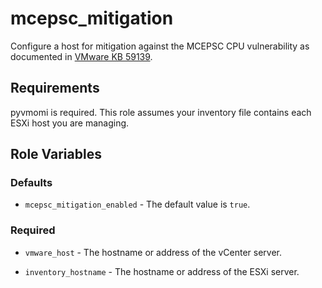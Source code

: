 mcepsc_mitigation
=========

Configure a host for mitigation against the MCEPSC CPU vulnerability as documented in [VMware KB 59139](https://kb.vmware.com/s/article/59139).

Requirements
------------

pyvmomi is required. This role assumes your inventory file contains each ESXi host you are managing.

Role Variables
--------------

### Defaults

- `mcepsc_mitigation_enabled` - The default value is `true`.

### Required

- `vmware_host` - The hostname or address of the vCenter server.

- `inventory_hostname` - The hostname or address of the ESXi server.
